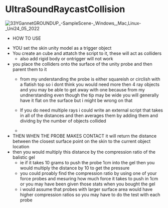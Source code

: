 # UltraSoundRaycastCollision
![33YGannetGROUNDUP_-_SampleScene_-_Windows,_Mac,_Linux_-_Uni24_05_2022](https://user-images.githubusercontent.com/89361982/170090687-8fe135b4-aca4-4072-bc68-361561659832.gif)
- HOW TO USE
<summary>


- YOU set the skin unity model as a trigger object
- You create an cube and attatch the script to it, these will act as colliders
	- also add rigid body or ontrigger will not work
- you place the colliders onto the surface of the unity probe and then parent them to it
	- from my understanding the probe is either squareish or circlish with a flatish top so i dont think you would need more then 4 ray objects and you may be able to get away with one because from my undnerstanding even though the tip may be wide you will generally have it flat on the surface but i might be wrong on that
		
	- If you do need multiple rays i could write an external script that takes in all of the distances and then averages them by adding them and dividng by the number of objects collided
	-
- THEN WHEN THE PROBE MAKES CONTACT it will return the distance between the closest surface point on the skin to the current object location
- then you would multiply this distance by the compression ratio of the balistic gel
	- ie if it takes 10 grams to push the probe 1cm into the gel then you would multiply the distance by 10 to get the pressure
	- you could proably find the compression ratio by using one of your force probes and mesuring how much force it takes to push in 1cm or you may have been given those stats when you bought the gel
	- i would assume that probes with larger surface area would have higher compression ratios so you may have to do the test with each probe
  


</summary>
